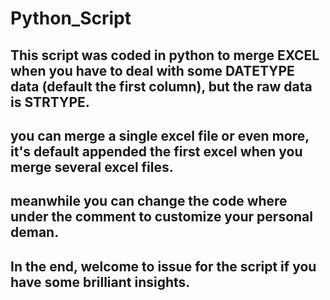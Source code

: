 # Python_Script
## This script was coded in python to merge EXCEL when you have to deal with some DATETYPE data (default the first column), but the raw data is STRTYPE.
## you can merge a single excel file or even more, it's default appended the first excel when you merge several excel files.
## meanwhile you can change the code where under the comment to customize your personal deman.
## In the end, welcome to issue for the script if you have some brilliant insights.
